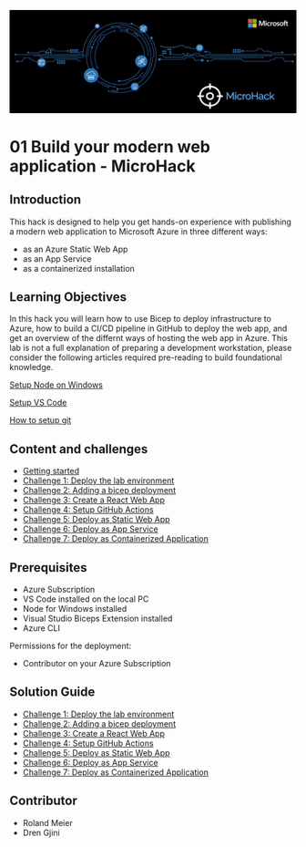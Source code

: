 ![image](./.images/MicroHack_Logo_1.png)

# **01 Build your modern web application - MicroHack**

## **Introduction**

This hack is designed to help you get hands-on experience with publishing a modern web application to Microsoft Azure in three different ways:

- as an Azure Static Web App
- as an App Service
- as a containerized installation

## **Learning Objectives**

In this hack you will learn how to use Bicep to deploy infrastructure to Azure, how to build a CI/CD pipeline in GitHub to deploy the web app, and get an overview of the differnt ways of hosting the web app in Azure.
This lab is not a full explanation of preparing a development workstation, please consider the following articles required pre-reading to build foundational knowledge.

[Setup Node on Windows](https://nodejs.org/en/download/)

[Setup VS Code](https://code.visualstudio.com/Docs/setup/setup-overview)

[How to setup git](https://docs.github.com/en/get-started/quickstart/set-up-git)

## **Content and challenges**

- [Getting started](./Challenges/00-Pre-Reqs.md)
- [Challenge 1: Deploy the lab environment](./Challenges/01-Challenge1.md)
- [Challenge 2: Adding a bicep deployment](./Challenges/02-Challenge2.md)
- [Challenge 3: Create a React Web App](./Challenges/03-Challenge3.md)
- [Challenge 4: Setup GitHub Actions](./Challenges/04-Challenge4.md)
- [Challenge 5: Deploy as Static Web App](./Challenges/05-Challenge5.md)
- [Challenge 6: Deploy as App Service](./Challenges/06-Challenge6.md)
- [Challenge 7: Deploy as Containerized Application](./Challenges/07-Challenge7.md)

## **Prerequisites**

- Azure Subscription
- VS Code installed on the local PC
- Node for Windows installed
- Visual Studio Biceps Extension installed
- Azure CLI

Permissions for the deployment:

- Contributor on your Azure Subscription

## **Solution Guide**

- [Challenge 1: Deploy the lab environment](./SolutionGuide/01-Solution1.md)
- [Challenge 2: Adding a bicep deployment](./SolutionGuide/02-Solution2.md)
- [Challenge 3: Create a React Web App](./SolutionGuide/03-Solution3.md)
- [Challenge 4: Setup GitHub Actions](./SolutionGuide/04-Solution4.md)
- [Challenge 5: Deploy as Static Web App](./SolutionGuide/05-Solution5.md)
- [Challenge 6: Deploy as App Service](./SolutionGuide/06-Solution6.md)
- [Challenge 7: Deploy as Containerized Application](./SolutionGuide/07-Solution7.md)

## **Contributor**

- Roland Meier
- Dren Gjini
